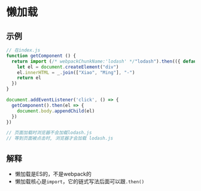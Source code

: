# 懒加载

## 示例
```js
// 在index.js
function getComponent () {
  return import (/* webpackChunkName:'lodash' */"lodash").then(({ default: _ }) => {
    let el = document.createElement("div")
    el.innerHTML = _.join(["Xiao", "Ming"], "-")
    return el
  })
}

document.addEventListener('click', () => {
  getComponent().then(el => {
    document.body.appendChild(el)
  })
})

// 页面加载时浏览器不会加载lodash.js
// 等到页面被点击时, 浏览器才会加载 lodash.js
```

## 解释
- 懒加载是ES的，不是webpack的
- 懒加载核心是`import`，它的链式写法后面可以跟`.then()`